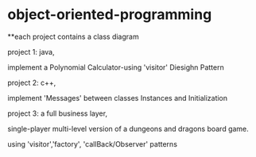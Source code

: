 # object-oriented-programming

**each project contains a class diagram

project 1: java,

 implement a Polynomial Calculator-using 'visitor' Diesighn Pattern
 
project 2: c++,

  implement 'Messages' between classes
  Instances and Initialization

project 3: a full business layer,

single-player multi-level version of a dungeons and dragons board
game.

using 'visitor','factory', 'callBack/Observer' patterns
  
